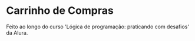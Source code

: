 # Carrinho de Compras
Feito ao longo do curso 'Lógica de programação: praticando com desafios' da Alura.
